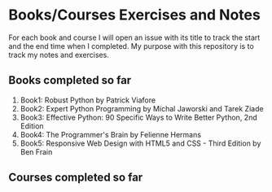 # Books/Courses Exercises and Notes

For each book and course I will open an issue with its title to track the
start and the end time when I completed. My purpose with this repository is to
track my notes and exercises.

## Books completed so far
1. Book1: Robust Python by Patrick Viafore
2. Book2: Expert Python Programming by Michal Jaworski and Tarek Ziade
3. Book3: Effective Python: 90 Specific Ways to Write Better Python, 2nd Edition
4. Book4: The Programmer's Brain by Felienne Hermans
5. Book5: Responsive Web Design with HTML5 and CSS - Third Edition by Ben Frain

## Courses completed so far


